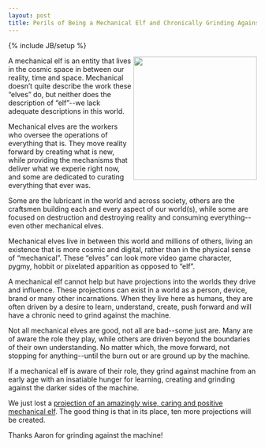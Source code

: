 ```yaml
---
layout: post
title: Perils of Being a Mechanical Elf and Chronically Grinding Against the Machine
---
```

{% include JB/setup %}

<p><img src="https://s3.amazonaws.com/kinlane-productions/aaron-swartz/aaron-swartz.png" align="right" width="250" /></p>
<p>A mechanical elf is an entity that lives in the cosmic space in between our reality, time and space.  Mechanical doesn’t quite describe the work these “elves” do, but neither does the description of “elf”--we lack adequate descriptions in this world.</p>  
<p>Mechanical elves are the workers who oversee the operations of everything that is.  They move reality forward by creating what is new, while providing the mechanisms that deliver what we experie right now, and some are dedicated to curating everything that ever was.</p>  
<p>Some are the lubricant in the world and across society, others are the craftsmen building each and every aspect of our world(s), while some are focused on destruction and destroying reality and consuming everything--even other mechanical elves.</p>  
<p>Mechanical elves live in between this world and millions of others, living an existence that is more cosmic and digital, rather than in the physical sense of “mechanical”.  These “elves” can look more video game character, pygmy, hobbit or pixelated apparition as opposed to “elf”.</p>  
<p>A mechanical elf cannot help but have projections into the worlds they drive and influence.  These projections can exist in a world as a person, device, brand or many other incarnations.  When they live here as humans, they are often driven by a desire to learn, understand, create, push forward and will have a chronic need to grind against the machine.</p>  
<p>Not all mechanical elves are good, not all are bad--some just are.  Many are of aware the role they play, while others are driven beyond the boundaries of their own understanding.  No matter which, the move forward, not stopping for anything--until the burn out or are ground up by the machine.</p>  
<p>If a mechanical elf is aware of their role, they grind against machine from an early age with an insatiable hunger for learning, creating and grinding against the darker sides of the machine.</p>   
<p>We just lost a <a href="http://en.wikipedia.org/wiki/Aaron_Swartz">projection of an amazingly wise, caring and positive mechanical elf</a>.  The good thing is that in its place, ten more projections will be created.</p>
<p>Thanks Aaron for grinding against the machine!</p>
